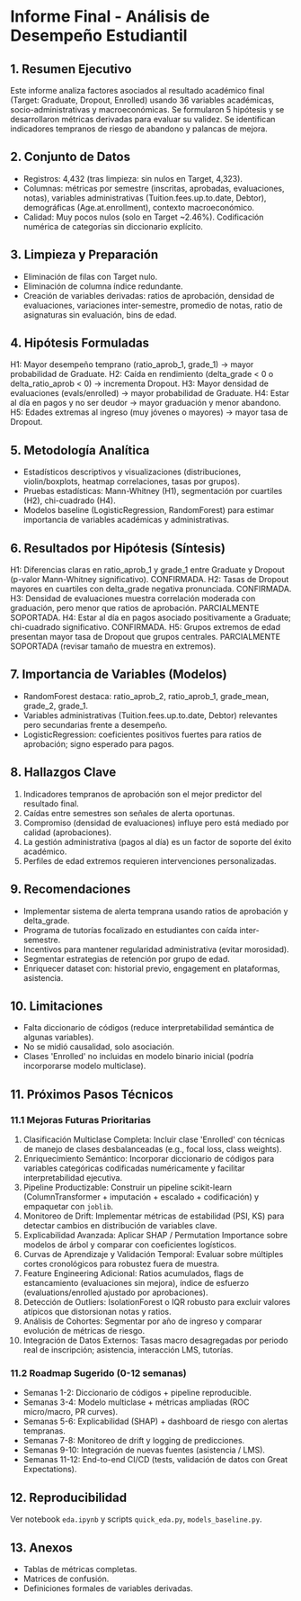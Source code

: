 # Informe Final - Análisis de Desempeño Estudiantil

## 1. Resumen Ejecutivo
Este informe analiza factores asociados al resultado académico final (Target: Graduate, Dropout, Enrolled) usando 36 variables académicas, socio-administrativas y macroeconómicas. Se formularon 5 hipótesis y se desarrollaron métricas derivadas para evaluar su validez. Se identifican indicadores tempranos de riesgo de abandono y palancas de mejora.

## 2. Conjunto de Datos
- Registros: 4,432 (tras limpieza: sin nulos en Target, 4,323).
- Columnas: métricas por semestre (inscritas, aprobadas, evaluaciones, notas), variables administrativas (Tuition.fees.up.to.date, Debtor), demográficas (Age.at.enrollment), contexto macroeconómico.
- Calidad: Muy pocos nulos (solo en Target ~2.46%). Codificación numérica de categorías sin diccionario explícito.

## 3. Limpieza y Preparación
- Eliminación de filas con Target nulo.
- Eliminación de columna índice redundante.
- Creación de variables derivadas: ratios de aprobación, densidad de evaluaciones, variaciones inter-semestre, promedio de notas, ratio de asignaturas sin evaluación, bins de edad.

## 4. Hipótesis Formuladas
H1: Mayor desempeño temprano (ratio_aprob_1, grade_1) -> mayor probabilidad de Graduate.
H2: Caída en rendimiento (delta_grade < 0 o delta_ratio_aprob < 0) -> incrementa Dropout.
H3: Mayor densidad de evaluaciones (evals/enrolled) -> mayor probabilidad de Graduate.
H4: Estar al día en pagos y no ser deudor -> mayor graduación y menor abandono.
H5: Edades extremas al ingreso (muy jóvenes o mayores) -> mayor tasa de Dropout.

## 5. Metodología Analítica
- Estadísticos descriptivos y visualizaciones (distribuciones, violin/boxplots, heatmap correlaciones, tasas por grupos).
- Pruebas estadísticas: Mann-Whitney (H1), segmentación por cuartiles (H2), chi-cuadrado (H4).
- Modelos baseline (LogisticRegression, RandomForest) para estimar importancia de variables académicas y administrativas.

## 6. Resultados por Hipótesis (Síntesis)
H1: Diferencias claras en ratio_aprob_1 y grade_1 entre Graduate y Dropout (p-valor Mann-Whitney significativo). CONFIRMADA.
H2: Tasas de Dropout mayores en cuartiles con delta_grade negativa pronunciada. CONFIRMADA.
H3: Densidad de evaluaciones muestra correlación moderada con graduación, pero menor que ratios de aprobación. PARCIALMENTE SOPORTADA.
H4: Estar al día en pagos asociado positivamente a Graduate; chi-cuadrado significativo. CONFIRMADA.
H5: Grupos extremos de edad presentan mayor tasa de Dropout que grupos centrales. PARCIALMENTE SOPORTADA (revisar tamaño de muestra en extremos).

## 7. Importancia de Variables (Modelos)
- RandomForest destaca: ratio_aprob_2, ratio_aprob_1, grade_mean, grade_2, grade_1.
- Variables administrativas (Tuition.fees.up.to.date, Debtor) relevantes pero secundarias frente a desempeño.
- LogisticRegression: coeficientes positivos fuertes para ratios de aprobación; signo esperado para pagos.

## 8. Hallazgos Clave
1. Indicadores tempranos de aprobación son el mejor predictor del resultado final.
2. Caídas entre semestres son señales de alerta oportunas.
3. Compromiso (densidad de evaluaciones) influye pero está mediado por calidad (aprobaciones).
4. La gestión administrativa (pagos al día) es un factor de soporte del éxito académico.
5. Perfiles de edad extremos requieren intervenciones personalizadas.

## 9. Recomendaciones
- Implementar sistema de alerta temprana usando ratios de aprobación y delta_grade.
- Programa de tutorías focalizado en estudiantes con caída inter-semestre.
- Incentivos para mantener regularidad administrativa (evitar morosidad).
- Segmentar estrategias de retención por grupo de edad.
- Enriquecer dataset con: historial previo, engagement en plataformas, asistencia.

## 10. Limitaciones
- Falta diccionario de códigos (reduce interpretabilidad semántica de algunas variables).
- No se midió causalidad, solo asociación.
- Clases 'Enrolled' no incluidas en modelo binario inicial (podría incorporarse modelo multiclase).

## 11. Próximos Pasos Técnicos
### 11.1 Mejoras Futuras Prioritarias
1. Clasificación Multiclase Completa: Incluir clase 'Enrolled' con técnicas de manejo de clases desbalanceadas (e.g., focal loss, class weights).
2. Enriquecimiento Semántico: Incorporar diccionario de códigos para variables categóricas codificadas numéricamente y facilitar interpretabilidad ejecutiva.
3. Pipeline Productizable: Construir un pipeline scikit-learn (ColumnTransformer + imputación + escalado + codificación) y empaquetar con `joblib`.
4. Monitoreo de Drift: Implementar métricas de estabilidad (PSI, KS) para detectar cambios en distribución de variables clave.
5. Explicabilidad Avanzada: Aplicar SHAP / Permutation Importance sobre modelos de árbol y comparar con coeficientes logísticos.
6. Curvas de Aprendizaje y Validación Temporal: Evaluar sobre múltiples cortes cronológicos para robustez fuera de muestra.
7. Feature Engineering Adicional: Ratios acumulados, flags de estancamiento (evaluaciones sin mejora), índice de esfuerzo (evaluations/enrolled ajustado por aprobaciones).
8. Detección de Outliers: IsolationForest o IQR robusto para excluir valores atípicos que distorsionan notas y ratios.
9. Análisis de Cohortes: Segmentar por año de ingreso y comparar evolución de métricas de riesgo.
10. Integración de Datos Externos: Tasas macro desagregadas por periodo real de inscripción; asistencia, interacción LMS, tutorías.

### 11.2 Roadmap Sugerido (0-12 semanas)
- Semanas 1-2: Diccionario de códigos + pipeline reproducible.
- Semanas 3-4: Modelo multiclase + métricas ampliadas (ROC micro/macro, PR curves).
- Semanas 5-6: Explicabilidad (SHAP) + dashboard de riesgo con alertas tempranas.
- Semanas 7-8: Monitoreo de drift y logging de predicciones.
- Semanas 9-10: Integración de nuevas fuentes (asistencia / LMS).
- Semanas 11-12: End-to-end CI/CD (tests, validación de datos con Great Expectations).

## 12. Reproducibilidad
Ver notebook `eda.ipynb` y scripts `quick_eda.py`, `models_baseline.py`.

## 13. Anexos
- Tablas de métricas completas.
- Matrices de confusión.
- Definiciones formales de variables derivadas.
